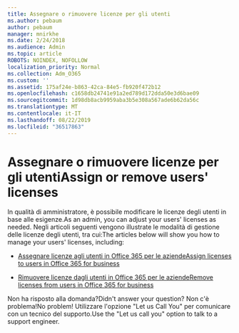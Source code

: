 ```yaml
---
title: Assegnare o rimuovere licenze per gli utenti
ms.author: pebaum
author: pebaum
manager: mnirkhe
ms.date: 2/24/2018
ms.audience: Admin
ms.topic: article
ROBOTS: NOINDEX, NOFOLLOW
localization_priority: Normal
ms.collection: Adm_O365
ms.custom: ''
ms.assetid: 175af24e-b863-42ca-84e5-fb920f472b12
ms.openlocfilehash: c1658db24741e91a2ed789d172dda50e3d6bae09
ms.sourcegitcommit: 1d98db8acb9959aba3b5e308a567ade6b62da56c
ms.translationtype: MT
ms.contentlocale: it-IT
ms.lasthandoff: 08/22/2019
ms.locfileid: "36517863"
---
```

# <a name="assign-or-remove-users-licenses"></a><span data-ttu-id="6ef3f-102">Assegnare o rimuovere licenze per gli utenti</span><span class="sxs-lookup"><span data-stu-id="6ef3f-102">Assign or remove users' licenses</span></span>

<span data-ttu-id="6ef3f-103">In qualità di amministratore, è possibile modificare le licenze degli utenti in base alle esigenze.</span><span class="sxs-lookup"><span data-stu-id="6ef3f-103">As an admin, you can adjust your users' licenses as needed.</span></span> <span data-ttu-id="6ef3f-104">Negli articoli seguenti vengono illustrate le modalità di gestione delle licenze degli utenti, tra cui:</span><span class="sxs-lookup"><span data-stu-id="6ef3f-104">The articles below will show you how to manage your users' licenses, including:</span></span>
  
- [<span data-ttu-id="6ef3f-105">Assegnare licenze agli utenti in Office 365 per le aziende</span><span class="sxs-lookup"><span data-stu-id="6ef3f-105">Assign licenses to users in Office 365 for business</span></span>](https://support.office.com/article/997596b5-4173-4627-b915-36abac6786dc)
    
- [<span data-ttu-id="6ef3f-106">Rimuovere licenze dagli utenti in Office 365 per le aziende</span><span class="sxs-lookup"><span data-stu-id="6ef3f-106">Remove licenses from users in Office 365 for business</span></span>](https://support.office.com/article/9b497c85-d0a4-4735-80fa-d3565bc05bd1)
    
<span data-ttu-id="6ef3f-107">Non ha risposto alla domanda?</span><span class="sxs-lookup"><span data-stu-id="6ef3f-107">Didn't answer your question?</span></span> <span data-ttu-id="6ef3f-108">Non c'è problema!</span><span class="sxs-lookup"><span data-stu-id="6ef3f-108">No problem!</span></span> <span data-ttu-id="6ef3f-109">Utilizzare l'opzione "Let us Call You" per comunicare con un tecnico del supporto.</span><span class="sxs-lookup"><span data-stu-id="6ef3f-109">Use the "Let us call you" option to talk to a support engineer.</span></span>
  

